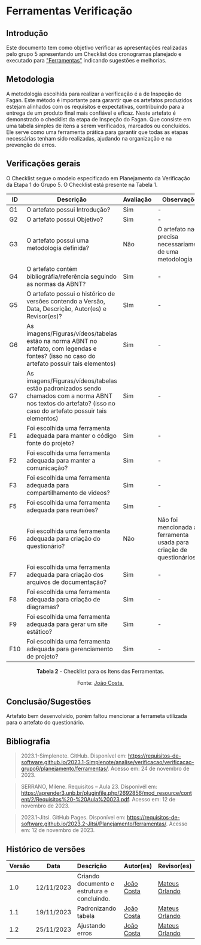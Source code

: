 # Ferramentas Verificação

## Introdução
Este documento tem como objetivo verificar as apresentações realizadas pelo grupo 5 apresentando um Checklist dos cronogramas planejado e executado para ["Ferramentas"](https://requisitos-de-software.github.io/2023.2-Jitsi/Planejamento/ferramentas/) indicando sugestões e melhorias.


## Metodologia

A metodologia escolhida para realizar a verificação é a de Inspeção do Fagan. Este método é importante para garantir que os artefatos produzidos estejam alinhados com os requisitos e expectativas, contribuindo para a entrega de um produto final mais confiável e eficaz. Neste artefato é demonstrado o checklist da etapa de Inspeção do Fagan. Que consiste em uma tabela simples de itens a serem verificados, marcados ou concluídos. Ele serve como uma ferramenta prática para garantir que todas as etapas necessárias tenham sido realizadas, ajudando na organização e na prevenção de erros.

## Verificações gerais
O Checklist segue o modelo especificado em Planejamento da Verificação da Etapa 1 do Grupo 5. O Checklist está presente na Tabela 1.

<center>

 ID | Descrição | Avaliação | Observações |
| ---| -------- | --------- | ------------ |
| G1  | O artefato possui Introdução? | Sim  | - |
| G2  | O artefato possui Objetivo? | Sim | - |
| G3  | O artefato possui uma metodologia definida? | Não | O artefato nao precisa necessariamente de uma metodologia |
| G4  | O artefato contém bibliográfia/referência seguindo as normas da ABNT? | Sim | - |
| G5  | O artefato possui o histórico de versões contendo a Versão, Data, Descrição, Autor(es) e Revisor(es)? | SIm | - |
| G6  | As imagens/Figuras/vídeos/tabelas estão na norma ABNT no artefato, com legendas e fontes? (isso no caso do artefato possuir tais elementos) | Sim | - |
| G7  | As imagens/Figuras/vídeos/tabelas estão padronizados sendo chamados com a norma ABNT nos textos do artefato? (isso no caso do artefato possuir tais elementos) | Sim | - |
| F1 | Foi escolhida uma ferramenta adequada para manter o código fonte do projeto? | Sim | - |
| F2 | Foi escolhida uma ferramenta adequada para manter a comunicação? | Sim | - |
| F3 | Foi escolhida uma ferramenta adequada para compartilhamento de videos? | Sim | - |
| F5 | Foi escolhida uma ferramenta adequada para reuniões? | Sim | - |
| F6 | Foi escolhida uma ferramenta adequada para criação do questionário? | Não | Não foi mencionada a ferramenta usada para criação de questionários |
| F7 | Foi escolhida uma ferramenta adequada para criação dos arquivos de documentação? | Sim | - |
| F8 | Foi escolhida uma ferramenta adequada para criação de diagramas? | Sim | - |
| F9 | Foi escolhida uma ferramenta adequada para gerar um site estático? | Sim | - |
| F10 | Foi escolhida uma ferramenta adequada para gerenciamento de projeto? | Sim | - |

**Tabela 2** - Checklist para os Itens das Ferramentas.

Fonte: [João Costa.](https://github.com/jvcostta)

</center>

## Conclusão/Sugestões
Artefato bem desenvolvido, porém faltou mencionar a ferrameta utilizada para o artefato do questionário.

## Bibliografia

> 2023.1-Simplenote. GitHub. Disponível em: https://requisitos-de-software.github.io/2023.1-Simplenote/analise/verificacao/verificacao-grupo6/planejamento/ferramentas/. Acesso em: 24 de novembro de 2023.

> SERRANO, Milene. Requisitos – Aula 23. Disponivél em: https://aprender3.unb.br/pluginfile.php/2692856/mod_resource/content/2/Requisitos%20-%20Aula%20023.pdf. Acesso em: 12 de novembro de 2023.

> 2023.1-Jitsi. GitHub Pages. Disponível em: https://requisitos-de-software.github.io/2023.2-Jitsi/Planejamento/ferramentas/. Acesso em: 12 de novembro de 2023.

## Histórico de versões
| Versão | Data       | Descrição                   | Autor(es)     | Revisor(es) |
|--------|------------|:-----------------------------|---------------|-------------|
| 1.0    | 12/11/2023 | Criando documento e estrutura e concluindo. |  [João Costa](https://github.com/jvcostta)   |  [Mateus Orlando](https://github.com/MateusPy)           |
| 1.1    | 19/11/2023 | Padronizando tabela |  [João Costa](https://github.com/jvcostta)   |  [Mateus Orlando](https://github.com/MateusPy)           |
| 1.2    | 25/11/2023 | Ajustando erros |  [João Costa](https://github.com/jvcostta)   |  [Mateus Orlando](https://github.com/MateusPy)           |
